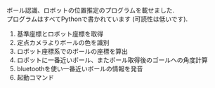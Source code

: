 ボール認識、ロボットの位置推定のプログラムを載せました.　　       
プログラムはすべてPythonで書かれています (可読性は低いです).

1. 基準座標とロボット座標を取得
2. 定点カメラよりボールの色を識別
3. ロボット座標系でのボールの座標を算出
4. ロボットに一番近いボール、またボール取得後のゴールへの角度計算
5. bluetoothを使い一番近いボールの情報を発音
6. 起動コマンド
